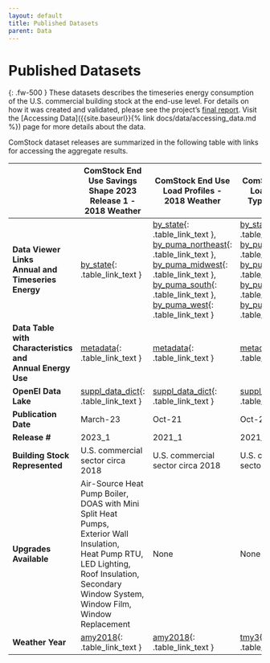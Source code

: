 ```yaml
---
layout: default
title: Published Datasets
parent: Data
---
```


# Published Datasets
{: .fw-500 }
These datasets describes the timeseries energy consumption of the U.S. commercial building stock at the end-use level. For details on how it was created and validated, please see the project’s [final report](https://www.nrel.gov/buildings/end-use-load-profiles.html). Visit the [Accessing Data]({{site.baseurl}}{% link docs/data/accessing_data.md %}) page for more details about the data.

ComStock dataset releases are summarized in the following table with links for accessing the aggregate results.

|      |   **ComStock End Use Savings Shape 2023 Release 1 - 2018 Weather**   |   **ComStock End Use Load Profiles - 2018 Weather**   |   **ComStock End Use Load Profiles - Typical Weather**   |
|---------|--------|--------|--------|
|	**Data Viewer Links<br>Annual and Timeseries Energy**	|	[by_state](https://comstock.nrel.gov/dataviewer/?datasetName=vizstock_comstock_amy2018_r1_2023_by_state_vu){: .table_link_text } |	[by_state](https://comstock.nrel.gov/dataviewer?datasetName=vizstock_comstock_amy2018_release_1_by_state_vu){: .table_link_text },<br>[by_puma_northeast](https://comstock.nrel.gov/dataviewer?datasetName=vizstock_comstock_amy2018_release_1_by_puma_northeast_vu){: .table_link_text },<br>[by_puma_midwest](https://comstock.nrel.gov/dataviewer?datasetName=vizstock_comstock_amy2018_release_1_by_puma_midwest_vu){: .table_link_text },<br>[by_puma_south](https://comstock.nrel.gov/dataviewer?datasetName=vizstock_comstock_amy2018_release_1_by_puma_south_vu){: .table_link_text },<br>[by_puma_west](https://comstock.nrel.gov/dataviewer?datasetName=vizstock_comstock_amy2018_release_1_by_puma_west_vu){: .table_link_text }	|	[by_state](https://comstock.nrel.gov/dataviewer?datasetName=vizstock_comstock_tmy3_release_1_by_state_vu){: .table_link_text },<br>[by_puma_northeast](https://comstock.nrel.gov/dataviewer?datasetName=vizstock_comstock_tmy3_release_1_by_puma_northeast_vu){: .table_link_text },<br>[by_puma_midwest](https://comstock.nrel.gov/dataviewer?datasetName=vizstock_comstock_tmy3_release_1_by_puma_midwest_vu){: .table_link_text },<br>[by_puma_south](https://comstock.nrel.gov/dataviewer?datasetName=vizstock_comstock_tmy3_release_1_by_puma_south_vu){: .table_link_text },<br>[by_puma_west](https://comstock.nrel.gov/dataviewer?datasetName=vizstock_comstock_tmy3_release_1_by_puma_west_vu){: .table_link_text }	|
|	**Data Table with<br>Characteristics and<br>Annual Energy Use**	|	[metadata](https://data.openei.org/s3_viewer?bucket=oedi-data-lake&prefix=nrel-pds-building-stock%2Fend-use-load-profiles-for-us-building-stock%2F2023%2Fcomstock_amy2018_release_1%2F){: .table_link_text }	| [metadata](https://data.openei.org/s3_viewer?bucket=oedi-data-lake&prefix=nrel-pds-building-stock%2Fend-use-load-profiles-for-us-building-stock%2F2021%2Fcomstock_amy2018_release_1%2Ftimeseries_aggregates_metadata%2F){: .table_link_text }	|	[metadata](https://data.openei.org/s3_viewer?bucket=oedi-data-lake&prefix=nrel-pds-building-stock%2Fend-use-load-profiles-for-us-building-stock%2F2021%2Fcomstock_tmy3_release_1%2Ftimeseries_aggregates_metadata%2F){: .table_link_text }	|
|	**OpenEI Data Lake**	|	[suppl_data_dict](https://data.openei.org/s3_viewer?bucket=oedi-data-lake&prefix=nrel-pds-building-stock%2Fend-use-load-profiles-for-us-building-stock%2F2023%2Fcomstock_amy2018_release_1%2F){: .table_link_text }	|	[suppl_data_dict](https://data.openei.org/s3_viewer?bucket=oedi-data-lake&prefix=nrel-pds-building-stock%2Fend-use-load-profiles-for-us-building-stock%2F2021%2Fcomstock_amy2018_release_1%2F){: .table_link_text }	|	[suppl_data_dict](https://data.openei.org/s3_viewer?bucket=oedi-data-lake&prefix=nrel-pds-building-stock%2Fend-use-load-profiles-for-us-building-stock%2F2021%2Fcomstock_tmy3_release_1%2F){: .table_link_text }	|
|	**Publication Date**	|   March-23  |	Oct-21	|	Oct-21	|
|	**Release #**	|	2023_1	|	2021_1	|	2021_1	|
|	**Building Stock<br>Represented**	|	U.S. commercial sector circa 2018	|	U.S. commercial sector circa 2018	|	U.S. commercial sector circa 2018	|
|	**Upgrades Available**	|	Air-Source Heat Pump Boiler,<br>DOAS with Mini Split Heat Pumps,<br>Exterior Wall Insulation,<br>Heat Pump RTU,<br>LED Lighting,<br>Roof Insulation,<br>Secondary Window System,<br>Window Film,<br>Window Replacement	|	None	|	None	|
|	**Weather Year**	|   [amy2018](https://data.openei.org/s3_viewer?bucket=oedi-data-lake&prefix=nrel-pds-building-stock%2Fend-use-load-profiles-for-us-building-stock%2F2023%2Fcomstock_amy2018_release_1%2Fweather%2F){: .table_link_text }	|	[amy2018](https://data.openei.org/s3_viewer?bucket=oedi-data-lake&prefix=nrel-pds-building-stock%2Fend-use-load-profiles-for-us-building-stock%2F2021%2Fcomstock_amy2018_release_1%2Fweather%2F){: .table_link_text }	|	[tmy3](https://data.openei.org/s3_viewer?bucket=oedi-data-lake&prefix=nrel-pds-building-stock%2Fend-use-load-profiles-for-us-building-stock%2F2021%2Fcomstock_tmy3_release_1%2Fweather%2F){: .table_link_text }	|
